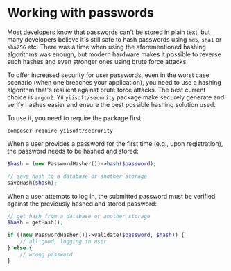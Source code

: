 # Working with passwords

Most developers know that passwords can't be stored in plain text, but many developers believe it's still safe to hash
passwords using `md5`, `sha1` or `sha256` etc. There was a time when using the aforementioned hashing algorithms was enough,
but modern hardware makes it possible to reverse such hashes and even stronger ones using brute force attacks.

To offer increased security for user passwords, even in the worst case scenario (when one breaches your application),
you need to use a hashing algorithm that's resilient against brute force attacks.
The best current choice is `argon2`. 
Yii `yiisoft/security` package make securely generate and verify hashes easier and ensure the best possible hashing
solution used.

To use it, you need to require the package first:

```
composer require yiisoft/secrurity
```

When a user provides a password for the first time (e.g., upon registration), the password needs to be hashed and
stored:


```php
$hash = (new PasswordHasher())->hash($password);

// save hash to a database or another storage
saveHash($hash); 
```

When a user attempts to log in, the submitted password must be verified against the previously hashed and stored password:


```php
// get hash from a database or another storage
$hash = getHash();

if ((new PasswordHasher())->validate($password, $hash)) {
    // all good, logging in user
} else {
    // wrong password
}
```
